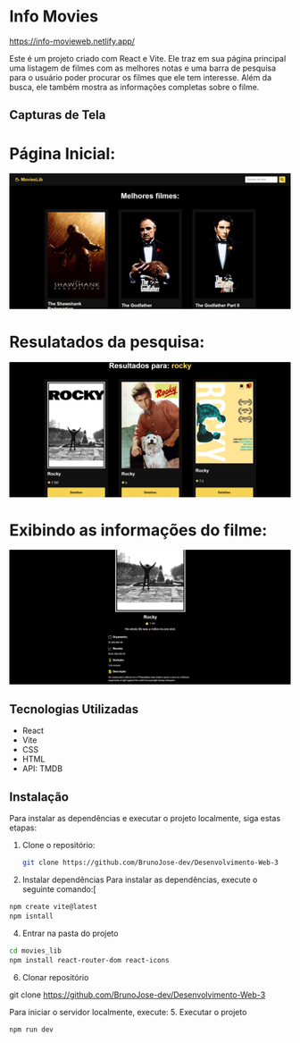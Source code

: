 # Info Movies

https://info-movieweb.netlify.app/

Este é um projeto criado com React e Vite. Ele traz em sua página principal uma listagem de filmes com as melhores notas e uma barra de pesquisa para o usuário poder procurar os filmes que ele tem interesse. Além da busca, ele também mostra as informações completas sobre o filme.

## Capturas de Tela


# Página Inicial:
![Página Inicial](https://github.com/BrunoJose-dev/Desenvolvimento-Web-3/blob/main/movies_lib/src/assets/tela_inicial.png)


# Resulatados da pesquisa:
![Barra de Pesquisa](https://github.com/BrunoJose-dev/Desenvolvimento-Web-3/blob/main/movies_lib/src/assets/result_pesquisa.png)


# Exibindo as informações do filme:
![Informações do Filme](https://github.com/BrunoJose-dev/Desenvolvimento-Web-3/blob/main/movies_lib/src/assets/info_filme.png)

## Tecnologias Utilizadas

- React
- Vite
- CSS
- HTML
- API: TMDB

## Instalação

Para instalar as dependências e executar o projeto localmente, siga estas etapas:

1. Clone o repositório:
   ```bash
   git clone https://github.com/BrunoJose-dev/Desenvolvimento-Web-3

2. Instalar dependências
Para instalar as dependências, execute o seguinte comando:[
  ```bash
  npm create vite@latest
  npm isntall
  ```

4. Entrar na pasta do projeto
  ```bash
  cd movies_lib
  npm install react-router-dom react-icons
  ```
6. Clonar repositório
   
  git clone https://github.com/BrunoJose-dev/Desenvolvimento-Web-3

Para iniciar o servidor localmente, execute:
5. Executar o projeto
  ```bash
  npm run dev
  ```


